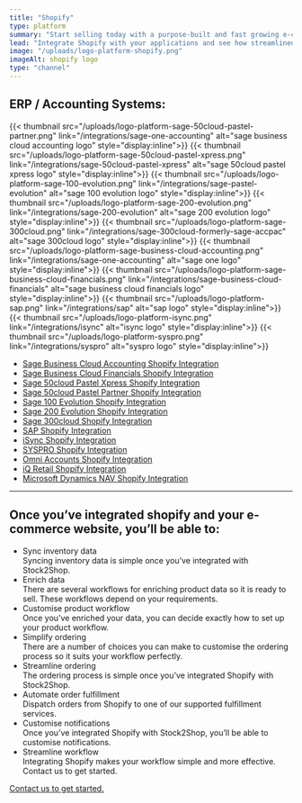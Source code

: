 ```yaml
---
title: "Shopify"
type: platform
summary: "Start selling today with a purpose-built and fast growing e-commerce platform that’s quick to launch and easy to use."
lead: "Integrate Shopify with your applications and see how streamlined your workflow becomes."
image: "/uploads/logo-platform-shopify.png"
imageAlt: shopify logo
type: "channel"
---
```


## ERP / Accounting Systems:
{{< thumbnail src="/uploads/logo-platform-sage-50cloud-pastel-partner.png" link="/integrations/sage-one-accounting" alt="sage business cloud accounting logo" style="display:inline">}}
{{< thumbnail src="/uploads/logo-platform-sage-50cloud-pastel-xpress.png" link="/integrations/sage-50cloud-pastel-xpress" alt="sage 50cloud pastel xpress logo" style="display:inline">}}
{{< thumbnail src="/uploads/logo-platform-sage-100-evolution.png" link="/integrations/sage-pastel-evolution" alt="sage 100 evolution logo" style="display:inline">}}
{{< thumbnail src="/uploads/logo-platform-sage-200-evolution.png" link="/integrations/sage-200-evolution" alt="sage 200 evolution logo" style="display:inline">}}
{{< thumbnail src="/uploads/logo-platform-sage-300cloud.png" link="/integrations/sage-300cloud-formerly-sage-accpac" alt="sage 300cloud logo" style="display:inline">}}
{{< thumbnail src="/uploads/logo-platform-sage-business-cloud-accounting.png" link="/integrations/sage-one-accounting" alt="sage one logo" style="display:inline">}}
{{< thumbnail src="/uploads/logo-platform-sage-business-cloud-financials.png" link="/integrations/sage-business-cloud-financials" alt="sage business cloud financials logo" style="display:inline">}}
{{< thumbnail src="/uploads/logo-platform-sap.png" link="/integrations/sap" alt="sap logo" style="display:inline">}}
{{< thumbnail src="/uploads/logo-platform-isync.png" link="/integrations/isync" alt="isync logo" style="display:inline">}}
{{< thumbnail src="/uploads/logo-platform-syspro.png" link="/integrations/syspro" alt="syspro logo" style="display:inline">}}

- [Sage Business Cloud Accounting Shopify Integration](/integrations/sage-one-shopify/)
- [Sage Business Cloud Financials Shopify Integration](/integrations/sage-business-cloud-financials-shopify/)
- [Sage 50cloud Pastel Xpress Shopify Integration](/integrations/sage-50cloud-pastel-xpress-shopify-integration/)
- [Sage 50cloud Pastel Partner Shopify Integration](/integrations/sage-pastel-partner-shopify/)
- [Sage 100 Evolution Shopify Integration](/integrations/sage-evolution-shopify/)
- [Sage 200 Evolution Shopify Integration](/integrations/sage-200-evolution-shopify-integration/)
- [Sage 300cloud Shopify Integration](/integrations/sage-300cloud-shopify-integration/)
- [SAP Shopify Integration](/integrations/sap-shopify/)
- [iSync Shopify Integration](/integrations/isync-shopify/)
- [SYSPRO Shopify Integration](/integrations/syspro-shopify/)
- [Omni Accounts Shopify Integration](/integrations/omni-accounts-shopify/)
- [iQ Retail Shopify Integration](/integrations/iq-retail-shopify-integration/)
- [Microsoft Dynamics NAV Shopify Integration](/integrations/ms-navision-shopify-integration/)

---

## Once you’ve integrated shopify and your e-commerce website, you’ll be able to:
- Sync inventory data  
Syncing inventory data is simple once you’ve integrated with Stock2Shop.
- Enrich data  
There are several workflows for enriching product data so it is ready to sell. These workflows depend on your requirements.
- Customise product workflow  
Once you’ve enriched your data, you can decide exactly how to set up your product workflow.
- Simplify ordering  
There are a number of choices you can make to customise the ordering process so it suits your workflow perfectly.
- Streamline ordering  
The ordering process is simple once you’ve integrated Shopify with Stock2Shop.
- Automate order fulfillment  
Dispatch orders from Shopify to one of our supported fulfillment services.
- Customise notifications  
Once you’ve integrated Shopify with Stock2Shop, you’ll be able to customise notifications.
- Streamline workflow  
Integrating Shopify makes your workflow simple and more effective.
Contact us to get started.  

[Contact us to get started.](/contact-us)